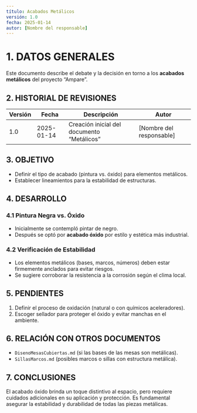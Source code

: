 ```yaml
---
título: Acabados Metálicos
versión: 1.0
fecha: 2025-01-14
autor: [Nombre del responsable]
---
```


# 1. DATOS GENERALES
Este documento describe el debate y la decisión en torno a los **acabados metálicos** del proyecto “Ampare”.

## 2. HISTORIAL DE REVISIONES
| Versión | Fecha       | Descripción                             | Autor                  |
|---------|------------|-----------------------------------------|------------------------|
| 1.0     | 2025-01-14 | Creación inicial del documento “Metálicos” | [Nombre del responsable] |

## 3. OBJETIVO
- Definir el tipo de acabado (pintura vs. óxido) para elementos metálicos.
- Establecer lineamientos para la estabilidad de estructuras.

## 4. DESARROLLO

### 4.1 Pintura Negra vs. Óxido
- Inicialmente se contempló pintar de negro.
- Después se optó por **acabado óxido** por estilo y estética más industrial.

### 4.2 Verificación de Estabilidad
- Los elementos metálicos (bases, marcos, números) deben estar firmemente anclados para evitar riesgos.
- Se sugiere corroborar la resistencia a la corrosión según el clima local.

## 5. PENDIENTES
1. Definir el proceso de oxidación (natural o con químicos aceleradores).
2. Escoger sellador para proteger el óxido y evitar manchas en el ambiente.

## 6. RELACIÓN CON OTROS DOCUMENTOS
- `DisenoMesasCubiertas.md` (si las bases de las mesas son metálicas).
- `SillasMarcos.md` (posibles marcos o sillas con estructura metálica).

## 7. CONCLUSIONES
El acabado óxido brinda un toque distintivo al espacio, pero requiere cuidados adicionales en su aplicación y protección. Es fundamental asegurar la estabilidad y durabilidad de todas las piezas metálicas.

